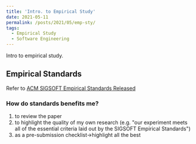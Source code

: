 ```yaml
---
title: 'Intro. to Empirical Study'
date: 2021-05-11
permalink: /posts/2021/05/emp-sty/
tags:
  - Empirical Study
  - Software Engineering
---
```


Intro to empirical study.

## Empirical Standards

Refer to [ACM SIGSOFT Empirical Standards Released](https://doi.org/10.1145/3437479.3437483)

### How do standards benefits me?

1. to review the paper
2. to highlight the quality of my own research (e.g. "our experiment meets all of the essential criteria laid out by the SIGSOFT Empirical Standards")
3. as a pre-submission checklist->highlight all the best
